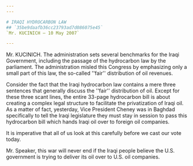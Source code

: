 ```yaml
---
---

# IRAQI HYDROCARBON LAW
## `35be9daafb36cc23793ad7d086075e45`
`Mr. KUCINICH — 10 May 2007`

---
```



Mr. KUCINICH. The administration sets several benchmarks for the 
Iraqi Government, including the passage of the hydrocarbon law by the 
parliament. The administration misled this Congress by emphasizing only 
a small part of this law, the so-called ''fair'' distribution of oil 
revenues.

Consider the fact that the Iraqi hydrocarbon law contains a mere 
three sentences that generally discuss the ''fair'' distribution of 
oil. Except for these three scant lines, the entire 33-page hydrocarbon 
bill is about creating a complex legal structure to facilitate the 
privatization of Iraqi oil. As a matter of fact, yesterday, Vice 
President Cheney was in Baghdad specifically to tell the Iraqi 
legislature they must stay in session to pass this hydrocarbon bill 
which hands Iraqi oil over to foreign oil companies.

It is imperative that all of us look at this carefully before we cast 
our vote today.

Mr. Speaker, this war will never end if the Iraqi people believe the 
U.S. government is trying to deliver its oil over to U.S. oil 
companies.
